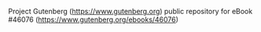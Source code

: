Project Gutenberg (https://www.gutenberg.org) public repository for eBook #46076 (https://www.gutenberg.org/ebooks/46076)

